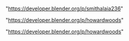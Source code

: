 "https://developer.blender.org/p/smithalaia236"

"https://developer.blender.org/p/howardwoods"

 
"https://developer.blender.org/p/howardwoods"


 
